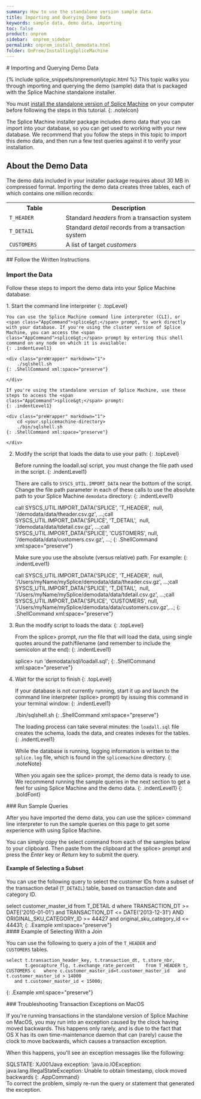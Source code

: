 ```yaml
---
summary: How to use the standalone version sample data.
title: Importing and Querying Demo Data
keywords: sample data, demo data, importing
toc: false
product: onprem
sidebar:  onprem_sidebar
permalink: onprem_install_demodata.html
folder: OnPrem/InstallingSpliceMachine
---
```

<section>
<div class="TopicContent" data-swiftype-index="true" markdown="1">
# Importing and Querying Demo Data

{% include splice_snippets/onpremonlytopic.html %}
This topic walks you through importing and querying the demo
(sample) data that is packaged with the Splice Machine standalone
installer.

You must [install the standalone version of
Splice Machine](onprem_install_standalone.html) on your computer before
following the steps in this tutorial.
{: .noteIcon}

The Splice Machine installer package includes demo data that you can
import into your database, so you can get used to working with your new
database. We recommend that you follow the steps in this topic to import
this demo data, and then run a few test queries against it to verify
your installation.

## About the Demo Data

The demo data included in your installer package requires about 30 MB in
compressed format. Importing the demo data creates three tables, each of
which contains one million records:

<table summary="Sample data tables">
                <col width="112px" />
                <col width="70%" />
                <tbody>
                    <tr>
                        <th>Table</th>
                        <th>Description</th>
                    </tr>
                    <tr>
                        <td><code>T_HEADER</code>
                        </td>
                        <td>Standard <em>headers</em> from a transaction system</td>
                    </tr>
                    <tr>
                        <td><code>T_DETAIL</code>
                        </td>
                        <td>Standard <em>detail</em> records from a transaction system</td>
                    </tr>
                    <tr>
                        <td><code>CUSTOMERS</code>
                        </td>
                        <td>A list of target <em>customers</em></td>
                    </tr>
                </tbody>
            </table>
## Follow the Written Instructions

### Import the Data

Follow these steps to import the demo data into your Splice Machine
database:

<div class="opsStepsList" markdown="1">
1.  Start the command line interpreter
    {: .topLevel}
    
    You can use the Splice Machine command line interpreter (CLI), or
    <span class="AppCommand">splice&gt;</span> prompt, to work directly
    with your database. If you're using the cluster version of Splice
    Machine, you can access the <span
    class="AppCommand">splice&gt;</span> prompt by entering this shell
    command on any node on which it is available:
    {: .indentLevel1}
    
    <div class="preWrapper" markdown="1">
        ./sqlshell.sh
    {: .ShellCommand xml:space="preserve"}
    
    </div>
    
    If you're using the standalone version of Splice Machine, use these
    steps to access the <span
    class="AppCommand">splice&gt;</span> prompt:
    {: .indentLevel1}
    
    <div class="preWrapper" markdown="1">
        cd <your.splicemachine-directory>
        ./bin/sqlshell.sh
    {: .ShellCommand xml:space="preserve"}
    
    </div>

2.  Modify the script that loads the data to use your path:
    {: .topLevel}
    
    Before running the <span class="AppCommand">loadall.sql</span>
    script, you must change the file path used in the script.
    {: .indentLevel1}
    
    There are calls to `SYSCS_UTIL.IMPORT_DATA` near the bottom of the
    script. Change the file path parameter in each of these calls to use
    the absolute path to your Splice Machine `demodata` directory:
    {: .indentLevel1}
    
    <div class="preWrapperWide" markdown="1">
        call SYSCS_UTIL.IMPORT_DATA('SPLICE', 'T_HEADER',  null, '<yourPath>/demodata/data/theader.csv.gz', ...;call SYSCS_UTIL.IMPORT_DATA('SPLICE', 'T_DETAIL',  null, '<yourPath>/demodata/data/tdetail.csv.gz', ...;call SYSCS_UTIL.IMPORT_DATA('SPLICE', 'CUSTOMERS', null, '<yourPath>/demodata/data/customers.csv.gz', ...;
    {: .ShellCommand xml:space="preserve"}
    
    </div>
    
    Make sure you use the absolute (versus relative) path. For example:
    {: .indentLevel1}
    
    <div class="preWrapperWide" markdown="1">
        call SYSCS_UTIL.IMPORT_DATA('SPLICE', 'T_HEADER',  null, '/Users/myName/mySplice/demodata/data/theader.csv.gz', ...;call SYSCS_UTIL.IMPORT_DATA('SPLICE', 'T_DETAIL',  null, '/Users/myName/mySplice/demodata/data/tdetail.csv.gz', ...;call SYSCS_UTIL.IMPORT_DATA('SPLICE', 'CUSTOMERS', null, '/Users/myName/mySplice/demodata/data/customers.csv.gz',...;
    {: .ShellCommand xml:space="preserve"}
    
    </div>

3.  Run the modify script to loads the data:
    {: .topLevel}
    
    From the <span class="AppCommand">splice&gt;</span> prompt, *run*
    the file that will load the data, using single quotes around the
    path/filename (and remember to include the semicolon at the end):
    {: .indentLevel1}
    
    <div class="preWrapper" markdown="1">
        splice> run 'demodata/sql/loadall.sql';
    {: .ShellCommand xml:space="preserve"}
    
    </div>

4.  Wait for the script to finish
    {: .topLevel}
    
    If your database is not currently running, start it up and launch
    the command line interpreter (<span
    class="AppCommand">splice&gt;</span> prompt) by issuing this command
    in your terminal window:
    {: .indentLevel1}
    
    <div class="preWrapper" markdown="1">
        ./bin/sqlshell.sh
    {: .ShellCommand xml:space="preserve"}
    
    </div>
    
    The loading process can take several minutes: the `loadall.sql` file
    creates the schema, loads the data, and creates indexes for the
    tables.
    {: .indentLevel1}
    
    While the database is running, logging information is written to the
    `splice.log` file, which is found in the `splicemachine` directory.
    {: .noteNote}
    
    When you again see the <span class="AppCommand">splice&gt;</span>
    prompt, the demo data is ready to use. We recommend running the
    sample queries in the next section to get a feel for using Splice
    Machine and the demo data.
    {: .indentLevel1}
{: .boldFont}

</div>
### Run Sample Queries

After you have imported the demo data, you can use the <span
class="AppCommand">splice&gt;</span> command line interpreter to run the
sample queries on this page to get some experience with using Splice
Machine.

You can simply copy the select command from each of the samples below to
your clipboard. Then paste from the clipboard at the <span
class="AppCommand">splice&gt;</span> prompt and press the *Enter* key or
*Return* key to submit the query.

#### Example of Selecting a Subset

You can use the following query to select the customer IDs from a subset
of the transaction detail (`T_DETAIL`) table, based on transaction date
and category ID.

<div class="preWrapperWide" markdown="1">
    select customer_master_id
       from T_DETAIL d
       where TRANSACTION_DT >= DATE('2010-01-01')
          and TRANSACTION_DT <= DATE('2013-12-31')
          AND ORIGINAL_SKU_CATEGORY_ID >= 44427
          and original_sku_category_id <= 44431;
{: .Example xml:space="preserve"}

</div>
#### Example of Selecting With a Join 

You can use the following to query a join of the `T_HEADER` and
`CUSTOMERS` tables.

<div class="preWrapperWide" markdown="1">
    
    select t.transaction_header_key, t.transaction_dt, t.store_nbr,
           t.geocapture_flg, t.exchange_rate_percent    from T_HEADER t, CUSTOMERS c   where c.customer_master_id=t.customer_master_id   and t.customer_master_id > 14000
       and t.customer_master_id < 15000;
{: .Example xml:space="preserve"}

</div>
### Troubleshooting Transaction Exceptions on MacOS

If you're running transactions in the standalone version of
Splice Machine on MacOS, you may run into an exception caused by the
clock having moved backwards. This happens only rarely, and is due to
the fact that OS X has its own time-maintenance daemon that can (rarely)
cause the clock to move backwards, which causes a transaction exception.

When this happens, you'll see an exception messages like the following:

<div class="preWrapperWide" markdown="1">
    SQLSTATE: XJ001Java exception: 'java.io.IOException: java.lang.IllegalStateException: Unable to obtain timestamp, clock moved backwards
{: .AppCommand}

</div>
To correct the problem, simply re-run the query or statement that
generated the exception.

</div>
</section>

